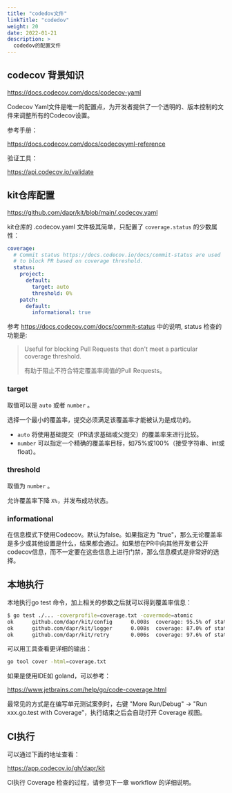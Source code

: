 ```yaml
---
title: "codedov文件"
linkTitle: "codedov"
weight: 20
date: 2022-01-21
description: >
  codedov的配置文件
---
```


## codecov 背景知识

https://docs.codecov.com/docs/codecov-yaml

Codecov Yaml文件是唯一的配置点，为开发者提供了一个透明的、版本控制的文件来调整所有的Codecov设置。

参考手册：

https://docs.codecov.com/docs/codecovyml-reference

验证工具：

https://api.codecov.io/validate

## kit仓库配置

https://github.com/dapr/kit/blob/main/.codecov.yaml

kit仓库的 .codecov.yaml 文件极其简单，只配置了 `coverage.status` 的少数属性：

```yaml
coverage:
  # Commit status https://docs.codecov.io/docs/commit-status are used
  # to block PR based on coverage threshold.
  status:
    project:
      default:
        target: auto
        threshold: 0%
    patch:
      default:
        informational: true
```

参考 https://docs.codecov.com/docs/commit-status 中的说明, status 检查的功能是:

> Useful for blocking Pull Requests that don't meet a particular coverage threshold.
>
> 有助于阻止不符合特定覆盖率阈值的Pull Requests。

### target

取值可以是 `auto` 或者 `number` 。

选择一个最小的覆盖率，提交必须满足该覆盖率才能被认为是成功的。

- `auto` 将使用基础提交（PR请求基础或父提交）的覆盖率来进行比较。
- `number` 可以指定一个精确的覆盖率目标，如75%或100%（接受字符串、int或float）。

### threshold

取值为  `number` 。

允许覆盖率下降 `X%`，并发布成功状态。

### informational

在信息模式下使用Codecov。默认为false。如果指定为 "true"，那么无论覆盖率是多少或其他设置是什么，结果都会通过。如果想在PR中向其他开发者公开codecov信息，而不一定要在这些信息上进行门禁，那么信息模式是非常好的选择。

## 本地执行

本地执行go test 命令，加上相关的参数之后就可以得到覆盖率信息：

```bash
$ go test ./... -coverprofile=coverage.txt -covermode=atomic
ok      github.com/dapr/kit/config      0.008s  coverage: 95.5% of statements
ok      github.com/dapr/kit/logger      0.008s  coverage: 87.0% of statements
ok      github.com/dapr/kit/retry       0.006s  coverage: 97.6% of statements
```

可以用工具查看更详细的输出：

```bash
go tool cover -html=coverage.txt
```

如果是使用IDE如 goland，可以参考：

https://www.jetbrains.com/help/go/code-coverage.html

最常见的方式是在编写单元测试案例时，右键 "More Run/Debug" -> "Run xxx.go.test with Coverage"，执行结束之后会自动打开 Coverage 视图。

## CI执行

可以通过下面的地址查看：

https://app.codecov.io/gh/dapr/kit

CI执行 Coverage 检查的过程，请参见下一章 workflow 的详细说明。

